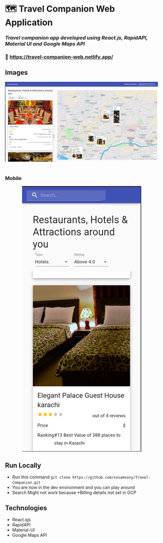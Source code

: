 # 🗺️ Travel Companion Web Application

### _Travel companion app developed using React.js, RapidAPI, Material UI and Google Maps API_

### :link: https://travel-companion-web.netlify.app/

## Images

<center><img src='./images/home.png' /></center>
<br/>

### Mobile

<center><img src='./images/home-mobile.png' /></center>

## Run Locally

- Run this command `git clone https://github.com/sosamsony/Travel-Companion.git`
- You are now in the dev environment and you can play around
- Search Might not work because \*Billing details not set in GCP

## Technologies

- React.qjs
- RapidAPI
- Material-UI
- Google Maps API
